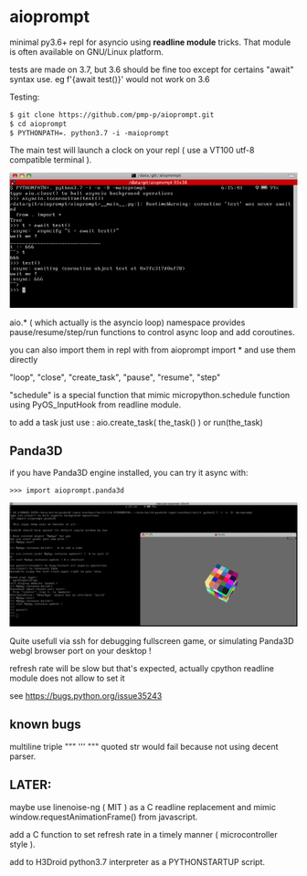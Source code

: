# aioprompt

minimal py3.6+ repl for asyncio using **readline module** tricks. That module is often available on GNU/Linux platform.

tests are made on 3.7, but 3.6 should be fine too except for certains "await" syntax use. eg f'{await test()}' would not work on 3.6


Testing:

```
$ git clone https://github.com/pmp-p/aioprompt.git
$ cd aioprompt
$ PYTHONPATH=. python3.7 -i -maioprompt
```

The main test will launch a clock on your repl ( use a VT100 utf-8 compatible terminal ).

![Preview1](./aioprompt.png)

aio.* ( which actually is the asyncio loop) namespace provides pause/resume/step/run functions to control async loop
 and add coroutines.

you can also import them in repl with from aioprompt import * and use them directly

"loop", "close", "create_task", "pause", "resume", "step"

"schedule" is a special function that mimic micropython.schedule function using PyOS_InputHook from readline module.

to add a task just use : aio.create_task( the_task() )
or run(the_task)

## Panda3D

if you have Panda3D engine installed, you can try it async with:

```
>>> import aioprompt.panda3d
```

![Preview1](./async_panda3d.png)

Quite usefull via ssh for debugging fullscreen game, or simulating Panda3D webgl browser port on your desktop !

refresh rate will be slow but that's expected, actually cpython readline module does not allow to set it

see https://bugs.python.org/issue35243

## known bugs
multiline triple """ ''' """ quoted str would fail because not using decent parser.

## LATER:
  maybe use linenoise-ng ( MIT ) as a C readline replacement and mimic window.requestAnimationFrame() from javascript.

  add a C function to set refresh rate in a timely manner ( microcontroller style ).

  add to H3Droid python3.7 interpreter as a PYTHONSTARTUP script.

